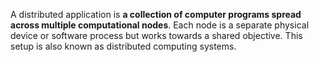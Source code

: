A distributed application is **a collection of computer programs spread across multiple computational nodes**. Each node is a separate physical device or software process but works towards a shared objective. This setup is also known as distributed computing systems.